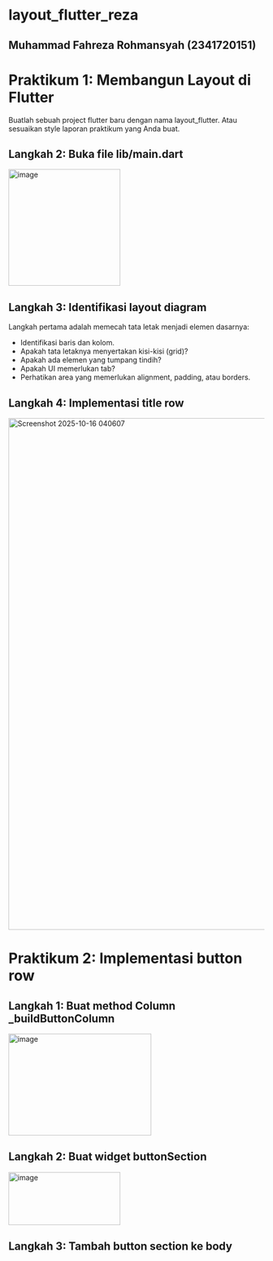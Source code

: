 # layout_flutter_reza

## Muhammad Fahreza Rohmansyah (2341720151)

# Praktikum 1: Membangun Layout di Flutter
Buatlah sebuah project flutter baru dengan nama layout_flutter. Atau sesuaikan style laporan praktikum yang Anda buat.

## Langkah 2: Buka file lib/main.dart
<img width="220" height="229" alt="image" src="https://github.com/user-attachments/assets/92a92050-e196-466d-86f9-1cd4c1e9f3f3" />

## Langkah 3: Identifikasi layout diagram
Langkah pertama adalah memecah tata letak menjadi elemen dasarnya:
* Identifikasi baris dan kolom.
* Apakah tata letaknya menyertakan kisi-kisi (grid)?
* Apakah ada elemen yang tumpang tindih?
* Apakah UI memerlukan tab?
* Perhatikan area yang memerlukan alignment, padding, atau borders.

## Langkah 4: Implementasi title row
<img width="1918" height="1005" alt="Screenshot 2025-10-16 040607" src="https://github.com/user-attachments/assets/1d1521df-1152-4e03-89ac-25ff7248a431" />

# Praktikum 2: Implementasi button row
## Langkah 1: Buat method Column _buildButtonColumn
<img width="281" height="200" alt="image" src="https://github.com/user-attachments/assets/50eb574c-35e3-4b11-8cb0-86be62df45dd" />

## Langkah 2: Buat widget buttonSection
<img width="220" height="104" alt="image" src="https://github.com/user-attachments/assets/71b1e5df-16ed-4bae-b3d9-244724fdc049" />

## Langkah 3: Tambah button section ke body
